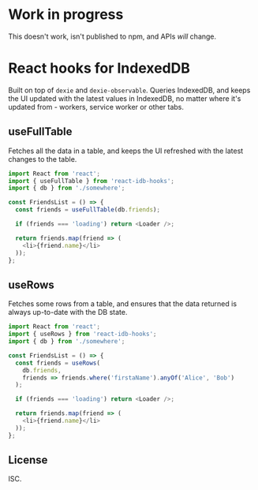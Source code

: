 # Work in progress

This doesn't work, isn't published to npm, and APIs _will_ change.

# React hooks for IndexedDB
Built on top of `dexie` and `dexie-observable`. Queries IndexedDB, and keeps the UI updated with the latest values in IndexedDB, no matter where it's updated from - workers, service worker or other tabs.

## useFullTable
Fetches all the data in a table, and keeps the UI refreshed with the latest changes to the table.

```js
import React from 'react';
import { useFullTable } from 'react-idb-hooks';
import { db } from './somewhere';

const FriendsList = () => {
  const friends = useFullTable(db.friends);

  if (friends === 'loading') return <Loader />;

  return friends.map(friend => (
    <li>{friend.name}</li>
  ));
};
```

## useRows
Fetches some rows from a table, and ensures that the data returned is always up-to-date with the DB state.

```js
import React from 'react';
import { useRows } from 'react-idb-hooks';
import { db } from './somewhere';

const FriendsList = () => {
  const friends = useRows(
    db.friends,
    friends => friends.where('firstaName').anyOf('Alice', 'Bob')
  );

  if (friends === 'loading') return <Loader />;

  return friends.map(friend => (
    <li>{friend.name}</li>
  ));
};
```

## License
ISC.